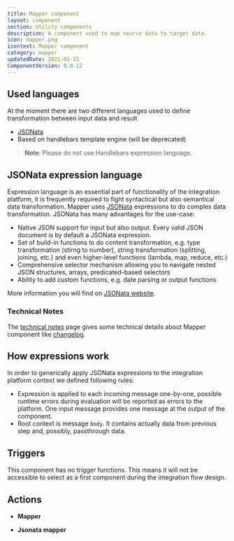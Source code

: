 ```yaml
---
title: Mapper component
layout: component
section: Utility components
description: A component used to map source data to target data.
icon: mapper.png
icontext: Mapper component
category: mapper
updatedDate: 2021-01-15
ComponentVersion: 0.0.12
---
```


## Used languages

At the moment there are two different languages used to define transformation between input data and result
- [JSONata](http://jsonata.org)
- Based on handlebars template engine (will be deprecated)

> **Note**: Please do not use Handlebars expression language.

## JSONata expression language

Expression language is an essential part of functionality of the integration platform, it is frequently required to fight
syntactical but also semantical data transformation. Mapper uses [JSONata](http://jsonata.org) expressions to do
complex data transformation. JSONata has many advantages for the use-case:

 - Native JSON support for input but also output. Every valid JSON document is by default a JSONata expression.
 - Set of build-in functions to do content transformation, e.g. type transformation (stirng to number), string transformation
 (splitting, joining, etc.) and even higher-level functions (lambda, map, reduce, etc.)
 - Comprehensive selector mechanism allowing you to navigate nested JSON structures, arrays, predicated-based selectors
 - Ability to add custom functions, e.g. date parsing or output functions

More information you will find on [JSONata website](http://jsonata.org).

### Technical Notes

The [technical notes](technical-notes) page gives some technical details about Mapper component like [changelog](/components/mapper/technical-notes#changelog).

## How expressions work

In order to generically apply JSONata expressions to the integration platform context we defined following rules:
- Expression is applied to each incoming message one-by-one, possible runtime errors during evaluation will be reported as
errors to the platform. One input message provides one message at the output of the component.
- Root context is message ``body``. It contains actually data from previous step and, possibly, passthrough data.

## Triggers

This component has no trigger functions. This means it will not be accessible to
select as a first component during the integration flow design.

## Actions

  * **Mapper**

  * **Jsonata mapper**
